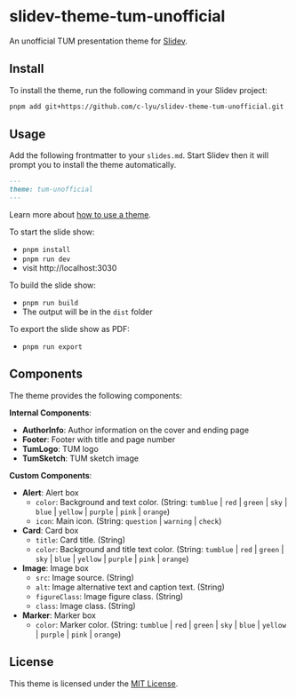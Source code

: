 # slidev-theme-tum-unofficial

An unofficial TUM presentation theme for [Slidev](https://sli.dev).

## Install

To install the theme, run the following command in your Slidev project:

```bash
pnpm add git+https://github.com/c-lyu/slidev-theme-tum-unofficial.git
```

## Usage

Add the following frontmatter to your `slides.md`. Start Slidev then it will prompt you to install the theme automatically.

```md
---
theme: tum-unofficial
---
```

Learn more about [how to use a theme](https://sli.dev/themes/use).

To start the slide show:

- `pnpm install`
- `pnpm run dev`
- visit http://localhost:3030

To build the slide show:

- `pnpm run build`
- The output will be in the `dist` folder

To export the slide show as PDF:

- `pnpm run export`

## Components

The theme provides the following components:

**Internal Components**:
- **AuthorInfo**: Author information on the cover and ending page
- **Footer**: Footer with title and page number
- **TumLogo**: TUM logo
- **TumSketch**: TUM sketch image

**Custom Components**:
- **Alert**: Alert box
  - `color`: Background and text color. (String: `tumblue` | `red` | `green` | `sky` | `blue` | `yellow` | `purple` | `pink` | `orange`)
  - `icon`: Main icon. (String: `question` | `warning` | `check`)
- **Card**: Card box
  - `title`: Card title. (String)
  - `color`: Background and title text color. (String: `tumblue` | `red` | `green` | `sky` | `blue` | `yellow` | `purple` | `pink` | `orange`)
- **Image**: Image box
  - `src`: Image source. (String)
  - `alt`: Image alternative text and caption text. (String)
  - `figureClass`: Image figure class. (String)
  - `class`: Image class. (String)
- **Marker**: Marker box
  - `color`: Marker color. (String: `tumblue` | `red` | `green` | `sky` | `blue` | `yellow` | `purple` | `pink` | `orange`)


## License

This theme is licensed under the [MIT License](./LICENSE).
